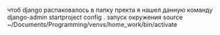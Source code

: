 чтоб django распаковалось в папку пректа я нашел данную команду django-admin startproject config .
запуск окружения source ~/Documents/Programming/venvs/home_work/bin/activate
